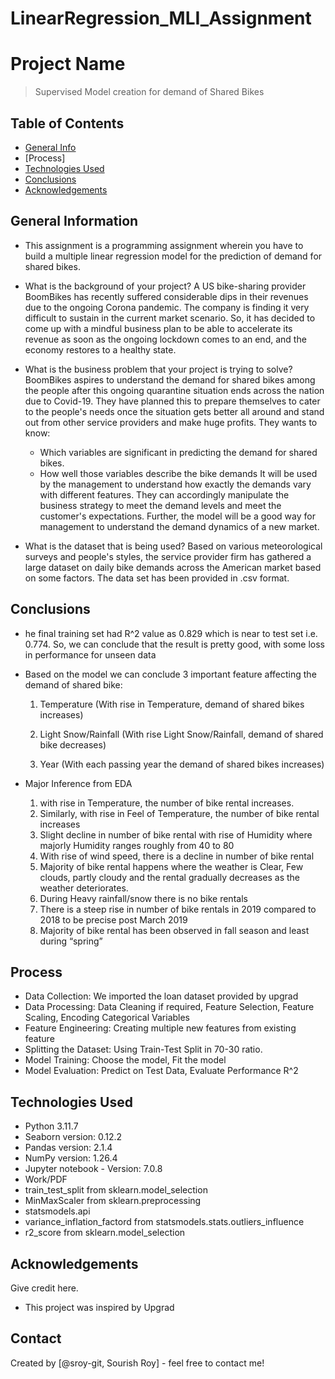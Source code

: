 # LinearRegression_MLI_Assignment

# Project Name
> Supervised Model creation for demand of Shared Bikes


## Table of Contents
* [General Info](#general-information)
* [Process]
* [Technologies Used](#technologies-used)
* [Conclusions](#conclusions)
* [Acknowledgements](#acknowledgements)

<!-- You can include any other section that is pertinent to your problem -->

## General Information
- This assignment is a programming assignment wherein you have to build a multiple linear regression model for the prediction of demand for shared bikes.

- What is the background of your project?
	A US bike-sharing provider BoomBikes has recently suffered considerable dips in their revenues due to the ongoing Corona pandemic. The company is finding it very difficult to sustain in the current market scenario. So, it has decided to come up with a mindful business plan to be able to accelerate its revenue as soon as the ongoing lockdown comes to an end, and the economy restores to a healthy state. 

- What is the business problem that your project is trying to solve?
	BoomBikes aspires to understand the demand for shared bikes among the people after this ongoing quarantine situation ends across the nation due to Covid-19. They have planned this to prepare themselves to cater to the people's needs once the situation gets better all around and stand out from other service providers and make huge profits.
	They wants to know:
	- Which variables are significant in predicting the demand for shared bikes.
	- How well those variables describe the bike demands
It will be used by the management to understand how exactly the demands vary with different features. They can accordingly manipulate the business strategy to meet the demand levels and meet the customer's expectations. Further, the model will be a good way for management to understand the demand dynamics of a new market. 

- What is the dataset that is being used?
	Based on various meteorological surveys and people's styles, the service provider firm has gathered a large dataset on daily bike demands across the American market based on some factors. The data set has been provided in .csv format.



## Conclusions
- he final training set had R^2 value as 0.829 which is near to test set i.e. 0.774. So, we can conclude that the result is pretty good, with some loss in performance for unseen data

- Based on the model we can conclude 3 important feature affecting the demand of shared bike:
	1. Temperature (With rise in Temperature, demand of shared bikes increases)
	2. Light Snow/Rainfall (With rise Light Snow/Rainfall, demand of shared bike decreases)
	
	3. Year (With each passing year the demand of shared bikes increases)

- Major Inference from EDA
	1. with rise in Temperature, the number of bike rental increases.
	2. Similarly, with rise in Feel of Temperature, the number of bike rental increases
	3. Slight decline in number of bike rental with rise of Humidity where majorly Humidity ranges roughly from 40 to 80
	4. With rise of wind speed, there is a decline in number of bike rental
	5. Majority of bike rental happens where the weather is Clear, Few clouds, partly cloudy and the rental gradually decreases as the weather deteriorates.
	6. During Heavy rainfall/snow there is no bike rentals
	7. There is a steep rise in number of bike rentals in 2019 compared to 2018 to be precise post March 2019
	8. Majority of bike rental has been observed in fall season and least during “spring”


## Process
- Data Collection: We imported the loan dataset provided by upgrad
- Data Processing: Data Cleaning if required, Feature Selection, Feature Scaling, Encoding Categorical Variables
- Feature Engineering: Creating multiple new features from existing feature
- Splitting the Dataset: Using Train-Test Split in 70-30 ratio.
- Model Training: Choose the model, Fit the model
- Model Evaluation: Predict on Test Data, Evaluate Performance R^2

## Technologies Used
- Python 3.11.7
- Seaborn version: 0.12.2
- Pandas version: 2.1.4
- NumPy version: 1.26.4
- Jupyter notebook - Version: 7.0.8
- Work/PDF
- train_test_split from sklearn.model_selection
- MinMaxScaler from sklearn.preprocessing
- statsmodels.api
- variance_inflation_factord from statsmodels.stats.outliers_influence
- r2_score from sklearn.model_selection 

## Acknowledgements
Give credit here.
- This project was inspired by Upgrad

## Contact
Created by [@sroy-git, Sourish Roy] - feel free to contact me!

